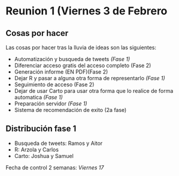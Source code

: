 # Reunion 1 (Viernes 3 de Febrero

## Cosas por hacer 

Las cosas por hacer tras la lluvia de ideas son las siguientes:
* Automatización y busqueda de tweets *(Fase 1)*
* Diferenciar acceso gratis del acceso completo (Fase 2)
* Generación informe (EN PDF)(Fase 2)
* Dejar R y pasar a alguna otra forma de representarlo *(Fase 1)*
* Seguimiento de acceso (Fase 2)
* Dejar de usar Carto para usar otra forma que lo realice de forma automatica *(Fase 1)*
* Preparación servidor *(Fase 1)*
* Sistema de recomendación de exito (2a fase)

## Distribución fase 1
* Busqueda de tweets: Ramos y Aitor
* R: Arzola y Carlos
* Carto: Joshua y Samuel

Fecha de control 2 semanas: *Viernes 17*
